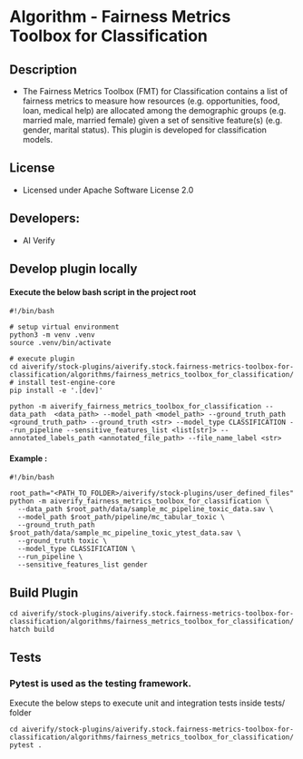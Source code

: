 # Algorithm - Fairness Metrics Toolbox for Classification

## Description
* The Fairness Metrics Toolbox (FMT) for Classification contains a list of fairness metrics to measure how resources (e.g. opportunities, food, loan, medical help) are allocated among the demographic groups (e.g. married male, married female) given a set of sensitive feature(s) (e.g. gender, marital status). This plugin is developed for classification models.

## License
* Licensed under Apache Software License 2.0

## Developers:
* AI Verify

## Develop plugin locally
#### Execute the below bash script in the project root
```
#!/bin/bash

# setup virtual environment
python3 -m venv .venv
source .venv/bin/activate

# execute plugin
cd aiverify/stock-plugins/aiverify.stock.fairness-metrics-toolbox-for-classification/algorithms/fairness_metrics_toolbox_for_classification/
# install test-engine-core 
pip install -e '.[dev]'

python -m aiverify_fairness_metrics_toolbox_for_classification --data_path  <data_path> --model_path <model_path> --ground_truth_path <ground_truth_path> --ground_truth <str> --model_type CLASSIFICATION --run_pipeline --sensitive_features_list <list[str]> --annotated_labels_path <annotated_file_path> --file_name_label <str>

```
#### Example : 
```
#!/bin/bash

root_path="<PATH_TO_FOLDER>/aiverify/stock-plugins/user_defined_files"
python -m aiverify_fairness_metrics_toolbox_for_classification \
  --data_path $root_path/data/sample_mc_pipeline_toxic_data.sav \
  --model_path $root_path/pipeline/mc_tabular_toxic \
  --ground_truth_path $root_path/data/sample_mc_pipeline_toxic_ytest_data.sav \
  --ground_truth toxic \
  --model_type CLASSIFICATION \
  --run_pipeline \
  --sensitive_features_list gender
```

## Build Plugin
```
cd aiverify/stock-plugins/aiverify.stock.fairness-metrics-toolbox-for-classification/algorithms/fairness_metrics_toolbox_for_classification/
hatch build
```
## Tests
### Pytest is used as the testing framework.
Execute the below steps to execute unit and integration tests inside tests/ folder
```
cd aiverify/stock-plugins/aiverify.stock.fairness-metrics-toolbox-for-classification/algorithms/fairness_metrics_toolbox_for_classification/
pytest .
```
